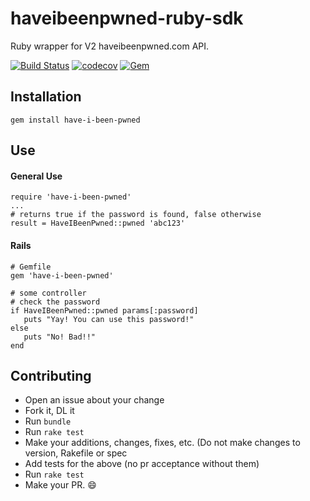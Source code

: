 # haveibeenpwned-ruby-sdk
Ruby wrapper for V2 haveibeenpwned.com API.

[![Build Status](https://travis-ci.org/Dales-Lab/haveibeenpwned-ruby-sdk.svg?branch=master)](https://travis-ci.org/Dales-Lab/haveibeenpwned-ruby-sdk) [![codecov](https://codecov.io/gh/Dales-Lab/haveibeenpwned-ruby-sdk/branch/master/graph/badge.svg)](https://codecov.io/gh/Dales-Lab/haveibeenpwned-ruby-sdk) [![Gem](https://img.shields.io/gem/v/have-i-been-pwned.svg?style=flat)](http://rubygems.org/gems/GEMNAME "View this project on Rubygems")

## Installation
```
gem install have-i-been-pwned
```

## Use
#### General Use
```
require 'have-i-been-pwned'
...
# returns true if the password is found, false otherwise
result = HaveIBeenPwned::pwned 'abc123'
```

#### Rails
```
# Gemfile
gem 'have-i-been-pwned'
```

```
# some controller
# check the password
if HaveIBeenPwned::pwned params[:password]
   puts "Yay! You can use this password!"
else
   puts "No! Bad!!"
end
```

## Contributing
- Open an issue about your change
- Fork it, DL it
- Run `bundle`
- Run `rake test`
- Make your additions, changes, fixes, etc. (Do not make changes to version, Rakefile or spec
- Add tests for the above (no pr acceptance without them)
- Run `rake test`
- Make your PR. :smile:
